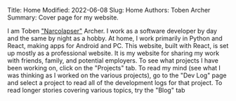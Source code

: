 Title: Home
Modified: 2022-06-08
Slug: Home
Authors: Toben Archer
Summary: Cover page for my website.

I am Toben <a href="https://github.com/narcolapser">"Narcolapser"</a> Archer. I work as a software developer by day and the same by night as a hobby. At home, I work primarily in Python and React, making apps for Android and PC. This website, built with React, is set up mostly as a professional website. It is my website for sharing my work with friends, family, and potential employers. To see what projects I have been working on, click on the "Projects" tab. To read my mind (see what I was thinking as I worked on the various projects), go to the "Dev Log" page and select a project to read all of the development logs for that project. To read longer stories covering various topics, try the "Blog" tab
